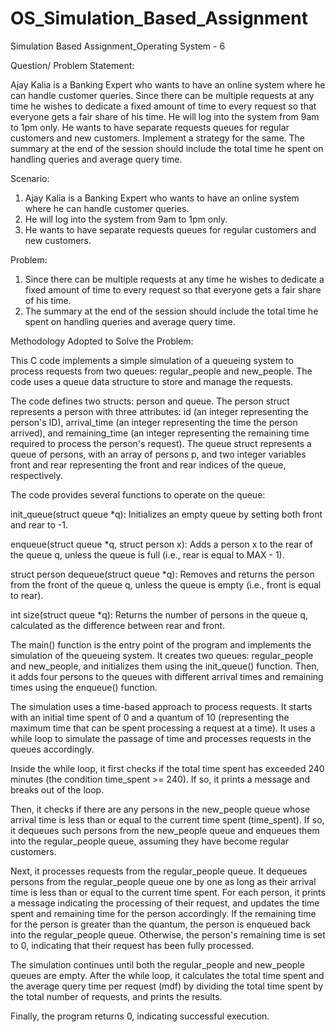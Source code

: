 # OS_Simulation_Based_Assignment
Simulation Based Assignment_Operating System - 6

Question/ Problem Statement:

Ajay Kalia is a Banking Expert who wants to have an online system where he can handle customer queries. Since there can be multiple requests at any time he wishes to dedicate a fixed amount of time to every request so that everyone gets a fair share of his time. He will log into the system from 9am to 1pm only. He wants to have separate requests queues for regular customers and new customers. Implement a strategy for the same. The summary at the end of the session should include the total time he spent on handling queries and average query time.

Scenario:

1. Ajay Kalia is a Banking Expert who wants to have an online system where he can handle customer queries.
2. He will log into the system from 9am to 1pm only.
3. He wants to have separate requests queues for regular customers and new customers.

Problem:

1. Since there can be multiple requests at any time he wishes to dedicate a fixed amount of time to every request so that everyone gets a fair share of his time.
2. The summary at the end of the session should include the total time he spent on handling queries and average query time.

Methodology Adopted to Solve the Problem:

This C code implements a simple simulation of a queueing system to process requests from two queues: regular_people and new_people. The code uses a queue data structure to store and manage the requests.

The code defines two structs: person and queue. The person struct represents a person with three attributes: id (an integer representing the person's ID), arrival_time (an integer representing the time the person arrived), and remaining_time (an integer representing the remaining time required to process the person's request). The queue struct represents a queue of persons, with an array of persons p, and two integer variables front and rear representing the front and rear indices of the queue, respectively.

The code provides several functions to operate on the queue:

init_queue(struct queue *q): Initializes an empty queue by setting both front and rear to -1.

enqueue(struct queue *q, struct person x): Adds a person x to the rear of the queue q, unless the queue is full (i.e., rear is equal to MAX - 1).

struct person dequeue(struct queue *q): Removes and returns the person from the front of the queue q, unless the queue is empty (i.e., front is equal to rear).

int size(struct queue *q): Returns the number of persons in the queue q, calculated as the difference between rear and front.

The main() function is the entry point of the program and implements the simulation of the queueing system. It creates two queues: regular_people and new_people, and initializes them using the init_queue() function. Then, it adds four persons to the queues with different arrival times and remaining times using the enqueue() function.

The simulation uses a time-based approach to process requests. It starts with an initial time spent of 0 and a quantum of 10 (representing the maximum time that can be spent processing a request at a time). It uses a while loop to simulate the passage of time and processes requests in the queues accordingly.

Inside the while loop, it first checks if the total time spent has exceeded 240 minutes (the condition time_spent >= 240). If so, it prints a message and breaks out of the loop.

Then, it checks if there are any persons in the new_people queue whose arrival time is less than or equal to the current time spent (time_spent). If so, it dequeues such persons from the new_people queue and enqueues them into the regular_people queue, assuming they have become regular customers.

Next, it processes requests from the regular_people queue. It dequeues persons from the regular_people queue one by one as long as their arrival time is less than or equal to the current time spent. For each person, it prints a message indicating the processing of their request, and updates the time spent and remaining time for the person accordingly. If the remaining time for the person is greater than the quantum, the person is enqueued back into the regular_people queue. Otherwise, the person's remaining time is set to 0, indicating that their request has been fully processed.

The simulation continues until both the regular_people and new_people queues are empty. After the while loop, it calculates the total time spent and the average query time per request (mdf) by dividing the total time spent by the total number of requests, and prints the results.

Finally, the program returns 0, indicating successful execution.
